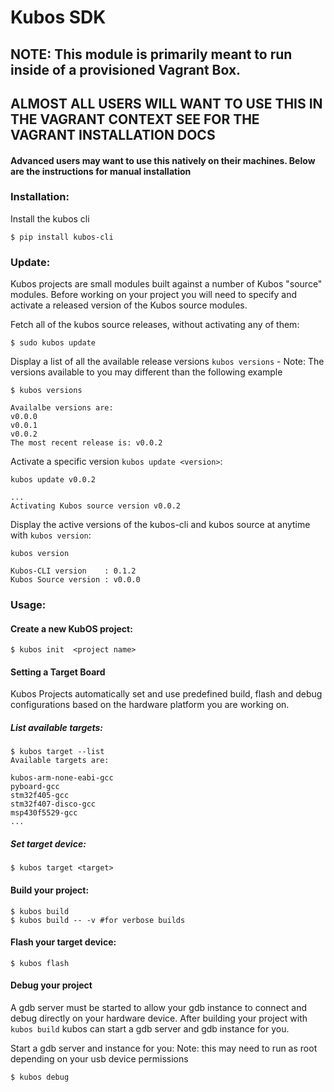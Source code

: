 # Kubos SDK

## NOTE: This module is primarily meant to run inside of a provisioned Vagrant Box.
## ALMOST ALL USERS WILL WANT TO USE THIS IN THE VAGRANT CONTEXT SEE <LINK> FOR THE VAGRANT INSTALLATION DOCS

#### Advanced users may want to use this natively on their machines. Below are the instructions for manual installation

### Installation:

Install the kubos cli

```
$ pip install kubos-cli
```
### Update:
Kubos projects are small modules built against a number of Kubos "source" modules. Before working on your project you will
need to specify and activate a released version of the Kubos source modules.

Fetch all of the kubos source releases, without activating any of them:
```
$ sudo kubos update
```

Display a list of all the available release versions `kubos versions` - Note: The versions available to you may different than the following example
```
$ kubos versions

Availalbe versions are:
v0.0.0
v0.0.1
v0.0.2
The most recent release is: v0.0.2
```

Activate a specific version `kubos update <version>`:
```
kubos update v0.0.2

...
Activating Kubos source version v0.0.2
```

Display the active versions of the kubos-cli and kubos source at anytime with `kubos version`:

```
kubos version

Kubos-CLI version    : 0.1.2
Kubos Source version : v0.0.0
```


### Usage:

#### Create a new KubOS project:

```
$ kubos init  <project name>
```


#### Setting a Target Board
Kubos Projects automatically set and use predefined build, flash and debug configurations based on the hardware platform you are working on.

##### List available targets:

```
$ kubos target --list
Available targets are:

kubos-arm-none-eabi-gcc
pyboard-gcc
stm32f405-gcc
stm32f407-disco-gcc
msp430f5529-gcc
...
```
##### Set target device:

```
$ kubos target <target>
```


#### Build your project:

```
$ kubos build
$ kubos build -- -v #for verbose builds
```

#### Flash your target device:

```
$ kubos flash
```

#### Debug your project

A gdb server must be started to allow your gdb instance to connect and debug directly on your hardware device.
After building your project with `kubos build` kubos can start a gdb server and gdb instance for you.

Start a gdb server and instance for you:
Note: this may need to run as root depending on your usb device permissions
```
$ kubos debug
```


